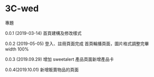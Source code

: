 # 3C-wed
專題

0.0.1 (2019-03-14)
首頁建構及修改樣式

0.0.2 (2019-05-05)
登入、註冊頁面完成
首頁輪播頁面，圖片格式調整完畢 width 100%

0.0.3 (2019.09.29)
增加 sweetalert
產品頁面新增產品卡

0.0.4(2019.10.01)
新增販賣物品的頁面